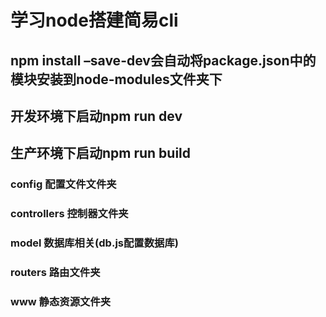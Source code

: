 # 学习node搭建简易cli
## npm install –save-dev会自动将package.json中的模块安装到node-modules文件夹下
## 开发环境下启动npm run dev
## 生产环境下启动npm run build

### config 配置文件文件夹
### controllers 控制器文件夹
### model 数据库相关(db.js配置数据库)
### routers 路由文件夹
### www 静态资源文件夹